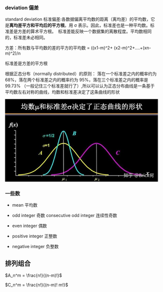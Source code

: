 ### deviation 偏差

standard deviation 标准偏差:各数据偏离平均数的距离（离均差）的平均数，它是**离均差平方和平均后的平方根**。用 σ 表示。因此，标准差也是一种平均数。标准差是方差的算术平方根。　标准差能反映一个数据集的离散程度。平均数相同的，标准差未必相同。

方差：所有数与平均数的差的平方的平均数 = ((x1-m)^2+ (x2-m)^2+....+(xn-m)^2)/n

标准差是方差的平方根

根据正态分布（normally distributed）的原则： 落在一个标准差之内的概率约为 68%，落在两个标准差之内的概率约为 95%，落在三个标准差之内的概率是 99.73%
（一般记住三个标准差就行了）,所以可以认为正态分布曲线是一条基于平均数左右对称的曲线，均数和标准差决定了这条曲线的形状

![../assets/imgs/normalDistributed.jpeg](../assets/imgs/normalDistributed.jpeg)

### 一些数

- mean 平均数
- odd integer 奇数 consecutive odd integer 连续性奇数
- even integer 偶数

- positive integer 正整数
- negative integer 负整数

## 排列组合

$A_n^m = \frac{n!}{(n-m)!}$

$C_n^m = \frac{n!}{(n-m)! m!}$



